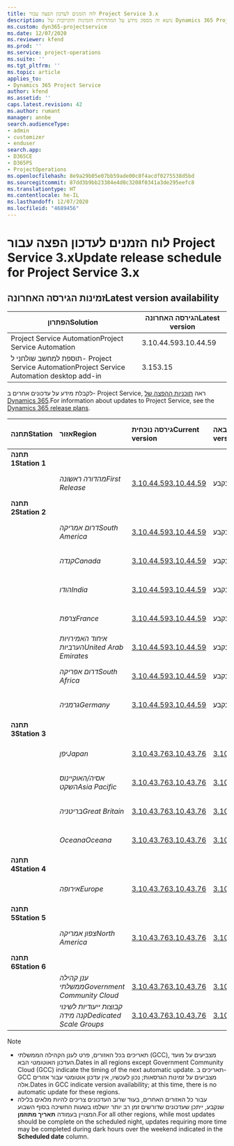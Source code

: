```yaml
---
title: לוח הזמנים לעדכון הפצה עבור Project Service 3.x
description: נושא זה מספק מידע על המהדורות הזמינות והקרובות של Dynamics 365 Project Service Automation.
ms.custom: dyn365-projectservice
ms.date: 12/07/2020
ms.reviewer: kfend
ms.prod: ''
ms.service: project-operations
ms.suite: ''
ms.tgt_pltfrm: ''
ms.topic: article
applies_to:
- Dynamics 365 Project Service
author: kfend
ms.assetid: ''
caps.latest.revision: 42
ms.author: rumant
manager: annbe
search.audienceType:
- admin
- customizer
- enduser
search.app:
- D365CE
- D365PS
- ProjectOperations
ms.openlocfilehash: 8e9a29b05e07bb59ade00c8f4acdf0275538d5bd
ms.sourcegitcommit: 87dd3b9bb23384e4d0c3208f0341a3de295eefc8
ms.translationtype: HT
ms.contentlocale: he-IL
ms.lasthandoff: 12/07/2020
ms.locfileid: "4689456"
---
```

# <a name="update-release-schedule-for-project-service-3x"></a><span data-ttu-id="3480b-103">לוח הזמנים לעדכון הפצה עבור Project Service 3.x</span><span class="sxs-lookup"><span data-stu-id="3480b-103">Update release schedule for Project Service 3.x</span></span>

## <a name="latest-version-availability"></a><span data-ttu-id="3480b-104">זמינות הגירסה האחרונה</span><span class="sxs-lookup"><span data-stu-id="3480b-104">Latest version availability</span></span>

| <span data-ttu-id="3480b-105">הפתרון</span><span class="sxs-lookup"><span data-stu-id="3480b-105">Solution</span></span>  | <span data-ttu-id="3480b-106">הגירסה האחרונה</span><span class="sxs-lookup"><span data-stu-id="3480b-106">Latest version</span></span> |
|-------|----|
| <span data-ttu-id="3480b-107">Project Service Automation</span><span class="sxs-lookup"><span data-stu-id="3480b-107">Project Service Automation</span></span>    | <span data-ttu-id="3480b-108">3.10.44.59</span><span class="sxs-lookup"><span data-stu-id="3480b-108">3.10.44.59</span></span> |
| <span data-ttu-id="3480b-109">תוספת למחשב שולחני ל- Project Service Automation</span><span class="sxs-lookup"><span data-stu-id="3480b-109">Project Service Automation desktop add-in</span></span>                | <span data-ttu-id="3480b-110">3.15</span><span class="sxs-lookup"><span data-stu-id="3480b-110">3.15</span></span>          |

<span data-ttu-id="3480b-111">לקבלת מידע על עדכונים אחרים ב- Project Service, ראה [תוכניות ההפצה של Dynamics 365](https://docs.microsoft.com/dynamics365/release-plans/).</span><span class="sxs-lookup"><span data-stu-id="3480b-111">For information about updates to Project Service, see the [Dynamics 365 release plans](https://docs.microsoft.com/dynamics365/release-plans/).</span></span> 

| <span data-ttu-id="3480b-112">תחנה</span><span class="sxs-lookup"><span data-stu-id="3480b-112">Station</span></span>  | <span data-ttu-id="3480b-113">אזור</span><span class="sxs-lookup"><span data-stu-id="3480b-113">Region</span></span> | <span data-ttu-id="3480b-114">גירסה נוכחית</span><span class="sxs-lookup"><span data-stu-id="3480b-114">Current version</span></span> | <span data-ttu-id="3480b-115">הגירסה הבאה</span><span class="sxs-lookup"><span data-stu-id="3480b-115">Next version</span></span> |  <span data-ttu-id="3480b-116">תאריך מתוזמן</span><span class="sxs-lookup"><span data-stu-id="3480b-116">Scheduled date</span></span>
| :---   | :---   | :---   | :---   |:---   |         
|<span data-ttu-id="3480b-117"><strong>תחנה 1</strong></span><span class="sxs-lookup"><span data-stu-id="3480b-117"><strong>Station 1</strong></span></span> | |  |  | |
| | <span data-ttu-id="3480b-118"><i>מהדורה ראשונה</i></span><span class="sxs-lookup"><span data-stu-id="3480b-118"><i>First Release</i></span></span> | [<span data-ttu-id="3480b-119">3.10.44.59</span><span class="sxs-lookup"><span data-stu-id="3480b-119">3.10.44.59</span></span>](whats-new-ur-26.md) | <span data-ttu-id="3480b-120">טרם נקבע</span><span class="sxs-lookup"><span data-stu-id="3480b-120">TBD</span></span> | <span data-ttu-id="3480b-121">8 בינואר, 2021</span><span class="sxs-lookup"><span data-stu-id="3480b-121">January 8, 2021</span></span>
|<span data-ttu-id="3480b-122"><strong>תחנה 2</strong></span><span class="sxs-lookup"><span data-stu-id="3480b-122"><strong>Station 2</strong></span></span> | |  |  | |
| | <span data-ttu-id="3480b-123"><i>דרום אמריקה</i></span><span class="sxs-lookup"><span data-stu-id="3480b-123"><i>South America</i></span></span> | [<span data-ttu-id="3480b-124">3.10.44.59</span><span class="sxs-lookup"><span data-stu-id="3480b-124">3.10.44.59</span></span>](whats-new-ur-26.md) | <span data-ttu-id="3480b-125">טרם נקבע</span><span class="sxs-lookup"><span data-stu-id="3480b-125">TBD</span></span> | <span data-ttu-id="3480b-126">15 בינואר, 2021</span><span class="sxs-lookup"><span data-stu-id="3480b-126">January 15, 2021</span></span>
| | <span data-ttu-id="3480b-127"><i>קנדה</i></span><span class="sxs-lookup"><span data-stu-id="3480b-127"><i>Canada</i></span></span> | [<span data-ttu-id="3480b-128">3.10.44.59</span><span class="sxs-lookup"><span data-stu-id="3480b-128">3.10.44.59</span></span>](whats-new-ur-26.md) | <span data-ttu-id="3480b-129">טרם נקבע</span><span class="sxs-lookup"><span data-stu-id="3480b-129">TBD</span></span> | <span data-ttu-id="3480b-130">15 בינואר, 2021</span><span class="sxs-lookup"><span data-stu-id="3480b-130">January 15, 2021</span></span>
| | <span data-ttu-id="3480b-131"><i>הודו</i></span><span class="sxs-lookup"><span data-stu-id="3480b-131"><i>India</i></span></span> | [<span data-ttu-id="3480b-132">3.10.44.59</span><span class="sxs-lookup"><span data-stu-id="3480b-132">3.10.44.59</span></span>](whats-new-ur-26.md) | <span data-ttu-id="3480b-133">טרם נקבע</span><span class="sxs-lookup"><span data-stu-id="3480b-133">TBD</span></span> | <span data-ttu-id="3480b-134">15 בינואר, 2021</span><span class="sxs-lookup"><span data-stu-id="3480b-134">January 15, 2021</span></span>
| | <span data-ttu-id="3480b-135"><i>צרפת</i></span><span class="sxs-lookup"><span data-stu-id="3480b-135"><i>France</i></span></span> | [<span data-ttu-id="3480b-136">3.10.44.59</span><span class="sxs-lookup"><span data-stu-id="3480b-136">3.10.44.59</span></span>](whats-new-ur-26.md) | <span data-ttu-id="3480b-137">טרם נקבע</span><span class="sxs-lookup"><span data-stu-id="3480b-137">TBD</span></span> | <span data-ttu-id="3480b-138">15 בינואר, 2021</span><span class="sxs-lookup"><span data-stu-id="3480b-138">January 15, 2021</span></span>
| | <span data-ttu-id="3480b-139"><i>איחוד האמירויות הערביות</i></span><span class="sxs-lookup"><span data-stu-id="3480b-139"><i>United Arab Emirates</i></span></span> | [<span data-ttu-id="3480b-140">3.10.44.59</span><span class="sxs-lookup"><span data-stu-id="3480b-140">3.10.44.59</span></span>](whats-new-ur-26.md) | <span data-ttu-id="3480b-141">טרם נקבע</span><span class="sxs-lookup"><span data-stu-id="3480b-141">TBD</span></span> | <span data-ttu-id="3480b-142">15 בינואר, 2021</span><span class="sxs-lookup"><span data-stu-id="3480b-142">January 15, 2021</span></span>
| | <span data-ttu-id="3480b-143"><i>דרום אפריקה</i></span><span class="sxs-lookup"><span data-stu-id="3480b-143"><i>South Africa</i></span></span> | [<span data-ttu-id="3480b-144">3.10.44.59</span><span class="sxs-lookup"><span data-stu-id="3480b-144">3.10.44.59</span></span>](whats-new-ur-26.md) | <span data-ttu-id="3480b-145">טרם נקבע</span><span class="sxs-lookup"><span data-stu-id="3480b-145">TBD</span></span> | <span data-ttu-id="3480b-146">15 בינואר, 2021</span><span class="sxs-lookup"><span data-stu-id="3480b-146">January 15, 2021</span></span>
| | <span data-ttu-id="3480b-147"><i>גרמניה</i></span><span class="sxs-lookup"><span data-stu-id="3480b-147"><i>Germany</i></span></span> | [<span data-ttu-id="3480b-148">3.10.44.59</span><span class="sxs-lookup"><span data-stu-id="3480b-148">3.10.44.59</span></span>](whats-new-ur-26.md) | <span data-ttu-id="3480b-149">טרם נקבע</span><span class="sxs-lookup"><span data-stu-id="3480b-149">TBD</span></span> | <span data-ttu-id="3480b-150">15 בינואר, 2021</span><span class="sxs-lookup"><span data-stu-id="3480b-150">January 15, 2021</span></span>
|<span data-ttu-id="3480b-151"><strong>תחנה 3</strong></span><span class="sxs-lookup"><span data-stu-id="3480b-151"><strong>Station 3</strong></span></span> | |  |  | |
| | <span data-ttu-id="3480b-152"><i>יפן</i></span><span class="sxs-lookup"><span data-stu-id="3480b-152"><i>Japan</i></span></span> | [<span data-ttu-id="3480b-153">3.10.43.76</span><span class="sxs-lookup"><span data-stu-id="3480b-153">3.10.43.76</span></span>](whats-new-ur-25.md) | [<span data-ttu-id="3480b-154">3.10.44.59</span><span class="sxs-lookup"><span data-stu-id="3480b-154">3.10.44.59</span></span>](whats-new-ur-26.md) | <span data-ttu-id="3480b-155">11 בדצמבר, 2020</span><span class="sxs-lookup"><span data-stu-id="3480b-155">December 11, 2020</span></span>
| | <span data-ttu-id="3480b-156"><i>אסיה/האוקיינוס השקט</i></span><span class="sxs-lookup"><span data-stu-id="3480b-156"><i>Asia Pacific</i></span></span> | [<span data-ttu-id="3480b-157">3.10.43.76</span><span class="sxs-lookup"><span data-stu-id="3480b-157">3.10.43.76</span></span>](whats-new-ur-25.md) | [<span data-ttu-id="3480b-158">3.10.44.59</span><span class="sxs-lookup"><span data-stu-id="3480b-158">3.10.44.59</span></span>](whats-new-ur-26.md) | <span data-ttu-id="3480b-159">11 בדצמבר, 2020</span><span class="sxs-lookup"><span data-stu-id="3480b-159">December 11, 2020</span></span>
| | <span data-ttu-id="3480b-160"><i>בריטניה</i></span><span class="sxs-lookup"><span data-stu-id="3480b-160"><i>Great Britain</i></span></span> | [<span data-ttu-id="3480b-161">3.10.43.76</span><span class="sxs-lookup"><span data-stu-id="3480b-161">3.10.43.76</span></span>](whats-new-ur-25.md) | [<span data-ttu-id="3480b-162">3.10.44.59</span><span class="sxs-lookup"><span data-stu-id="3480b-162">3.10.44.59</span></span>](whats-new-ur-26.md) | <span data-ttu-id="3480b-163">11 בדצמבר, 2020</span><span class="sxs-lookup"><span data-stu-id="3480b-163">December 11, 2020</span></span>
| | <span data-ttu-id="3480b-164"><i>Oceana</i></span><span class="sxs-lookup"><span data-stu-id="3480b-164"><i>Oceana</i></span></span> | [<span data-ttu-id="3480b-165">3.10.43.76</span><span class="sxs-lookup"><span data-stu-id="3480b-165">3.10.43.76</span></span>](whats-new-ur-25.md) | [<span data-ttu-id="3480b-166">3.10.44.59</span><span class="sxs-lookup"><span data-stu-id="3480b-166">3.10.44.59</span></span>](whats-new-ur-26.md) | <span data-ttu-id="3480b-167">11 בדצמבר, 2020</span><span class="sxs-lookup"><span data-stu-id="3480b-167">December 11, 2020</span></span>
|<span data-ttu-id="3480b-168"><strong>תחנה 4</strong></span><span class="sxs-lookup"><span data-stu-id="3480b-168"><strong>Station 4</strong></span></span> | |  |  | |
| | <span data-ttu-id="3480b-169"><i>אירופה</i></span><span class="sxs-lookup"><span data-stu-id="3480b-169"><i>Europe</i></span></span> | [<span data-ttu-id="3480b-170">3.10.43.76</span><span class="sxs-lookup"><span data-stu-id="3480b-170">3.10.43.76</span></span>](whats-new-ur-25.md) | [<span data-ttu-id="3480b-171">3.10.44.59</span><span class="sxs-lookup"><span data-stu-id="3480b-171">3.10.44.59</span></span>](whats-new-ur-26.md) | <span data-ttu-id="3480b-172">18 בדצמבר, 2020</span><span class="sxs-lookup"><span data-stu-id="3480b-172">December 18, 2020</span></span>
|<span data-ttu-id="3480b-173"><strong>תחנה 5</strong></span><span class="sxs-lookup"><span data-stu-id="3480b-173"><strong>Station 5</strong></span></span> | |  |  | |
| | <span data-ttu-id="3480b-174"><i>צפון אמריקה</i></span><span class="sxs-lookup"><span data-stu-id="3480b-174"><i>North America</i></span></span> | [<span data-ttu-id="3480b-175">3.10.43.76</span><span class="sxs-lookup"><span data-stu-id="3480b-175">3.10.43.76</span></span>](whats-new-ur-25.md) | [<span data-ttu-id="3480b-176">3.10.44.59</span><span class="sxs-lookup"><span data-stu-id="3480b-176">3.10.44.59</span></span>](whats-new-ur-26.md) | <span data-ttu-id="3480b-177">8 בינואר, 2021</span><span class="sxs-lookup"><span data-stu-id="3480b-177">January 8, 2021</span></span>
|<span data-ttu-id="3480b-178"><strong>תחנה 6</strong></span><span class="sxs-lookup"><span data-stu-id="3480b-178"><strong>Station 6</strong></span></span> | |  |  | |
| | <span data-ttu-id="3480b-179"><i>ענן קהילה ממשלתי‬</i></span><span class="sxs-lookup"><span data-stu-id="3480b-179"><i>Government Community Cloud</i></span></span> | [<span data-ttu-id="3480b-180">3.10.43.76</span><span class="sxs-lookup"><span data-stu-id="3480b-180">3.10.43.76</span></span>](whats-new-ur-25.md) | [<span data-ttu-id="3480b-181">3.10.44.59</span><span class="sxs-lookup"><span data-stu-id="3480b-181">3.10.44.59</span></span>](whats-new-ur-26.md) | <span data-ttu-id="3480b-182">8 בינואר, 2021</span><span class="sxs-lookup"><span data-stu-id="3480b-182">January 8, 2021</span></span>
| | <span data-ttu-id="3480b-183"><i>קבוצות ייעודיות לשינוי קנה מידה</i></span><span class="sxs-lookup"><span data-stu-id="3480b-183"><i>Dedicated Scale Groups</i></span></span> | [<span data-ttu-id="3480b-184">3.10.43.76</span><span class="sxs-lookup"><span data-stu-id="3480b-184">3.10.43.76</span></span>](whats-new-ur-25.md) | [<span data-ttu-id="3480b-185">3.10.44.59</span><span class="sxs-lookup"><span data-stu-id="3480b-185">3.10.44.59</span></span>](whats-new-ur-26.md) | <span data-ttu-id="3480b-186">15 בינואר, 2021</span><span class="sxs-lookup"><span data-stu-id="3480b-186">January 15, 2021</span></span>

>[!Note]
> - <span data-ttu-id="3480b-187">תאריכים בכל האזורים, פרט לענן הקהילה הממשלתי (GCC), מצביעים על מועד העדכון האוטומטי הבא.</span><span class="sxs-lookup"><span data-stu-id="3480b-187">Dates in all regions except Government Community Cloud (GCC) indicate the timing of the next automatic update.</span></span> <span data-ttu-id="3480b-188">תאריכים ב- GCC מצביעים על זמינות הגרסאות; נכון לעכשיו, אין עדכון אוטומטי עבור אזורים אלה.</span><span class="sxs-lookup"><span data-stu-id="3480b-188">Dates in GCC indicate version availability; at this time, there is no automatic update for these regions.</span></span>
> - <span data-ttu-id="3480b-189">עבור כל האזורים האחרים, בעוד שרוב העדכונים צריכים להיות מלאים בלילה שנקבע, ייתכן שעדכונים שדורשים זמן רב יותר יושלמו בשעות החשיכה בסוף השבוע המצויין בעמודה **תאריך מתוזמן**.</span><span class="sxs-lookup"><span data-stu-id="3480b-189">For all other regions, while most updates should be complete on the scheduled night, updates requiring more time may be completed during dark hours over the weekend indicated in the **Scheduled date** column.</span></span>
